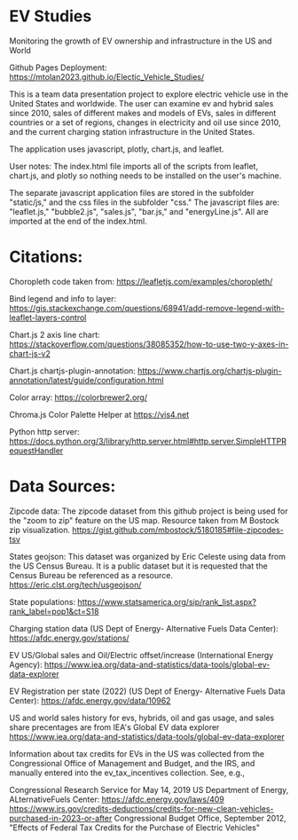 # EV Studies
Monitoring the growth of EV ownership and infrastructure in the US and World

Github Pages Deployment: https://mtolan2023.github.io/Electic_Vehicle_Studies/

This is a team data presentation project to explore electric vehicle use in the United States and worldwide. The user can examine ev and hybrid sales since 2010, sales of different makes and models of EVs, sales in different countries or a set of regions, changes in electricity and oil use since 2010, and the current charging station infrastructure in the United States.


The application uses javascript, plotly, chart.js, and leaflet. 

User notes:
The index.html file imports all of the scripts from leaflet, chart.js, and plotly so nothing needs to be installed on the user's machine.

The separate javascript application files are stored in the subfolder "static/js," and the css files in the subfolder "css." The javascript files are: "leaflet.js," "bubble2.js", "sales.js", "bar.js," and "energyLine.js". All are imported at the end of the index.html.


# Citations:
Choropleth code taken from: https://leafletjs.com/examples/choropleth/

Bind legend and info to layer: https://gis.stackexchange.com/questions/68941/add-remove-legend-with-leaflet-layers-control

Chart.js 2 axis line chart: https://stackoverflow.com/questions/38085352/how-to-use-two-y-axes-in-chart-js-v2

Chart.js chartjs-plugin-annotation:
https://www.chartjs.org/chartjs-plugin-annotation/latest/guide/configuration.html

Color array: https://colorbrewer2.org/

Chroma.js Color Palette Helper at https://vis4.net

Python http server: https://docs.python.org/3/library/http.server.html#http.server.SimpleHTTPRequestHandler

# Data Sources:

Zipcode data: The zipcode dataset from this github project is being used for the "zoom to zip" feature on the US map. Resource taken from M Bostock zip visualization. https://gist.github.com/mbostock/5180185#file-zipcodes-tsv

States geojson: This dataset was organized by Eric Celeste using data from the US Census Bureau. It is a public dataset but it is requested that the Census Bureau be referenced as a resource. https://eric.clst.org/tech/usgeojson/

State populations: https://www.statsamerica.org/sip/rank_list.aspx?rank_label=pop1&ct=S18

Charging station data (US Dept of Energy- Alternative Fuels Data Center): https://afdc.energy.gov/stations/

EV US/Global sales and Oil/Electric offset/increase (International Energy Agency): https://www.iea.org/data-and-statistics/data-tools/global-ev-data-explorer

EV Registration per state (2022) (US Dept of Energy- Alternative Fuels Data Center): https://afdc.energy.gov/data/10962

US and world sales history for evs, hybrids, oil and gas usage, and sales share precentages are from IEA's Global EV data explorer https://www.iea.org/data-and-statistics/data-tools/global-ev-data-explorer

Information about tax credits for EVs in the US was collected from the Congressional Office of Management and Budget, and the IRS, and manually entered into the ev_tax_incentives collection. See, e.g.,

Congressional Research Service for May 14, 2019 US Department of Energy, ALternativeFuels Center: https://afdc.energy.gov/laws/409
https://www.irs.gov/credits-deductions/credits-for-new-clean-vehicles-purchased-in-2023-or-after Congressional Budget Office, September 2012, "Effects of Federal Tax Credits for the Purchase of Electric Vehicles"
